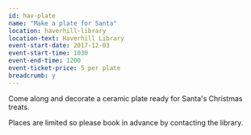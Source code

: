 ```yaml
---
id: hav-plate
name: "Make a plate for Santa"
location: haverhill-library
location-text: Haverhill Library
event-start-date: 2017-12-03
event-start-time: 1030
event-end-time: 1200
event-ticket-price: 5 per plate
breadcrumb: y
---
```


Come along and decorate a ceramic plate ready for Santa's Christmas treats.

Places are limited so please book in advance by contacting the library.
